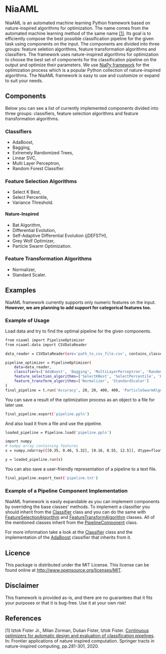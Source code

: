 # NiaAML

NiaAML is an automated machine learning Python framework based on nature-inspired algorithms for optimization. The name comes from the automated machine learning method of the same name [[1]](#1). Its goal is to efficiently compose the best possible classification pipeline for the given task using components on the input. The components are divided into three groups: feature seletion algorithms, feature transformation algorithms and classifiers. The framework uses nature-inspired algorithms for optimization to choose the best set of components for the classification pipeline on the output and optimize their parameters. We use <a href="https://github.com/NiaOrg/NiaPy">NiaPy framework</a> for the optimization process which is a popular Python collection of nature-inspired algorithms. The NiaAML framework is easy to use and customize or expand to suit your needs.

## Components

Below you can see a list of currently implemented components divided into three groups: classifiers, feature selection algorithms and feature transformation algorithms.

### Classifiers

* AdaBoost,
* Bagging,
* Extremely Randomized Trees,
* Linear SVC,
* Multi Layer Perceptron,
* Random Forest Classifier.

### Feature Selection Algorithms

* Select K Best,
* Select Percentile,
* Variance Threshold.

#### Nature-Inspired

* Bat Algorithm,
* Differential Evolution,
* Self-Adaptive Differential Evolution (jDEFSTH),
* Grey Wolf Optimizer,
* Particle Swarm Optimization.

### Feature Transformation Algorithms

* Normalizer,
* Standard Scaler.

## Examples

NiaAML framework currently supports only numeric features on the input. **However, we are planning to add support for categorical features too.**

### Example of Usage

Load data and try to find the optimal pipeline for the given components.

```sh
from niaaml import PipelineOptimizer
from niaaml.data import CSVDataReader

data_reader = CSVDataReader(src='path_to_csv_file.csv', contains_classes = True, has_header = False)

pipeline_optimizer = PipelineOptimizer(
    data=data_reader,
    classifiers=['AdaBoost', 'Bagging', 'MultiLayerPerceptron', 'RandomForestClassifier'],
    feature_selection_algorithms=['SelectKBest', 'SelectPercentile', 'ParticleSwarmOptimization'],
    feature_transform_algorithms=['Normalizer', 'StandardScaler']
)
final_pipeline = t.run('Accuracy', 20, 20, 400, 400, 'ParticleSwarmAlgorithm', 'ParticleSwarmAlgorithm')
```

You can save a result of the optimization process as an object to a file for later use.

```sh
final_pipeline.export('pipeline.ppln')
```

And also load it from a file and use the pipeline.

```sh
loaded_pipeline = Pipeline.load('pipeline.ppln')

import numpy
# numpy array containing features
x = numpy.ndarray([[0.35, 0.46, 5.32], [0.16, 0.55, 12.5]], dtype=float)

y = loaded_pipeline.run(x)
```

You can also save a user-friendly representation of a pipeline to a text file.

```sh
final_pipeline.export_text('pipeline.txt')
```

### Example of a Pipeline Component Implementation

NiaAML framework is easily expandable as you can implement components by overriding the base classes' methods. To implement a classifier you should inherit from the [Classifier](niaaml/classifiers/classifier.py) class and you can do the same with [FeatureSelectionAlgorithm](niaaml/preprocessing/feature_selection/feature_selection_algorithm.py) and [FeatureTransformAlgorithm](niaaml/preprocessing/feature_transform/feature_transform_algorithm.py) classes. All of the mentioned classes inherit from the [PipelineComponent](niaaml/pipeline_component.py) class.

For more information take a look at the [Classifier](niaaml/classifiers/classifier.py) class and the implementation of the [AdaBoost](niaaml/classifiers/ada_boost.py) classifier that inherits from it.

## Licence

This package is distributed under the MIT License. This license can be found online at <http://www.opensource.org/licenses/MIT>.

## Disclaimer

This framework is provided as-is, and there are no guarantees that it fits your purposes or that it is bug-free. Use it at your own risk!

## References

<a id="1">[1]</a> Iztok Fister Jr., Milan Zorman, Dušan Fister, Iztok Fister. <a href="https://link.springer.com/chapter/10.1007%2F978-981-15-2133-1_13">Continuous optimizers for automatic design and evaluation of classification pipelines</a>. In: Frontier applications of nature inspired computation. Springer tracts in nature-inspired computing, pp.281-301, 2020.